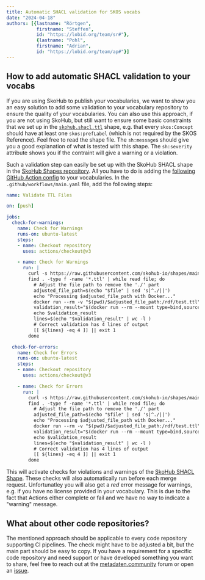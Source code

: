 ```yaml
---
title: Automatic SHACL validation for SKOS vocabs
date: "2024-04-18"
authors: [{lastname: "Rörtgen",
           firstname: "Steffen",
           id: "https://lobid.org/team/sr#"},
           {lastname: "Pohl",
           firstname: "Adrian",
           id: "https://lobid.org/team/ap#"}]
---
```


## How to add automatic SHACL validation to your vocabs

If you are using SkoHub to publish your vocabularies, we want to show you an easy solution to add some validation to your vocabulary repository to ensure the quality of your vocabularies.
You can also use this approach, if you are not using SkoHub, but still want to ensure some basic constraints that we set up in the [`skohub.shacl.ttl`](https://github.com/skohub-io/shapes/blob/main/skohub.shacl.ttl) shape, e.g. that every `skos:Concept` should have at least one `skos:prefLabel` (which is not required by the SKOS Reference).
Feel free to read the shape file.
The `sh:message`s should give you a good explanation of what is tested with this shape.
The `sh:severity` attribute shows you if the contraint will give a warning or a violation.

Such a validation step can easily be set up with the SkoHub SHACL shape in the [SkoHub Shapes repository](https://github.com/skohub-io/shapes).
All you have to do is adding the [following GitHub Action config](https://github.com/skohub-io/shapes/?tab=readme-ov-file#add-validation-in-a-vocabulary-repository) to your vocabularies.
In the `.github/workflows/main.yaml` file, add the following steps:

```yaml
name: Validate TTL Files

on: [push]

jobs:
  check-for-warnings:
    name: Check for Warnings
    runs-on: ubuntu-latest
    steps:
    - name: Checkout repository
      uses: actions/checkout@v3

    - name: Check for Warnings
      run: |
        curl -s https://raw.githubusercontent.com/skohub-io/shapes/main/scripts/checkForWarning.rq >> checkForWarning.rq
        find . -type f -name '*.ttl' | while read file; do
          # Adjust the file path to remove the './' part
          adjusted_file_path=$(echo "$file" | sed 's|^./||')
          echo "Processing $adjusted_file_path with Docker..."
          docker run --rm -v "$(pwd)/$adjusted_file_path:/rdf/test.ttl" skohub/jena:4.6.1 shacl validate --shapes https://raw.githubusercontent.com/skohub-io/shapes/main/skohub.shacl.ttl --data /rdf/test.ttl >> result.ttl
          validation_result="$(docker run --rm --mount type=bind,source=./checkForWarning.rq,target=/rdf/checkForViolation.rq --mount type=bind,source=./result.ttl,target=/rdf/result.ttl skohub/jena:4.6.1 arq --data /rdf/result.ttl --query /rdf/checkForViolation.rq)"
          echo $validation_result
          lines=$(echo "$validation_result" | wc -l )
          # Correct validation has 4 lines of output
          [[ ${lines} -eq 4 ]] || exit 1
        done

  check-for-errors:
    name: Check for Errors
    runs-on: ubuntu-latest
    steps:
    - name: Checkout repository
      uses: actions/checkout@v3

    - name: Check for Errors
      run: |
        curl -s https://raw.githubusercontent.com/skohub-io/shapes/main/scripts/checkForViolation.rq >> checkForViolation.rq
        find . -type f -name '*.ttl' | while read file; do
          # Adjust the file path to remove the './' part
          adjusted_file_path=$(echo "$file" | sed 's|^./||')
          echo "Processing $adjusted_file_path with Docker..."
          docker run --rm -v "$(pwd)/$adjusted_file_path:/rdf/test.ttl" skohub/jena:4.6.1 shacl validate --shapes https://raw.githubusercontent.com/skohub-io/shapes/main/skohub.shacl.ttl --data /rdf/test.ttl >> result.ttl
          validation_result="$(docker run --rm --mount type=bind,source=./checkForViolation.rq,target=/rdf/checkForViolation.rq --mount type=bind,source=./result.ttl,target=/rdf/result.ttl skohub/jena:4.6.1 arq --data /rdf/result.ttl --query /rdf/checkForViolation.rq)"
          echo $validation_result
          lines=$(echo "$validation_result" | wc -l )
          # Correct validation has 4 lines of output
          [[ ${lines} -eq 4 ]] || exit 1
        done
```

This will activate checks for violations and warnings of the [SkoHub SHACL Shape](https://github.com/skohub-io/shapes/blob/main/skohub.shacl.ttl).
These checks will also automatically run before each merge request.
Unfortunatley you will also get a *red* error message for warnings, e.g. if you have no license provided in your vocabulary.
This is due to the fact that Actions either complete or fail and we have no way to indicate a "warning" message.


## What about other code repositories?

The mentioned approach should be applicable to every code repository supporting CI pipelines.
The check might have to be adjusted a bit, but the main part should be easy to copy.
If you have a requirement for a specific code repository and  need support or have developed something you want to share, feel free to reach out at the [metadaten.community](https://metadaten.community/c/software-und-tools/skohub/9) forum or open an [issue](https://github.com/skohub-io/shapes/issues).

